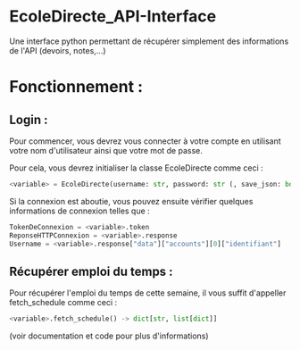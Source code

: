 # EcoleDirecte_API-Interface
Une interface python permettant de récupérer simplement des informations de l'API (devoirs, notes,...)

# Fonctionnement :
## Login :
Pour commencer, vous devrez vous connecter à votre compte en utilisant votre nom d'utilisateur ainsi que votre mot de passe.

Pour cela, vous devrez initialiser la classe EcoleDirecte comme ceci :
```py
<variable> = EcoleDirecte(username: str, password: str (, save_json: bool))
```
Si la connexion est aboutie, vous pouvez ensuite vérifier quelques informations de connexion telles que :
```py
TokenDeConnexion = <variable>.token
ReponseHTTPConnexion = <variable>.response
Username = <variable>.response["data"]["accounts"][0]["identifiant"]
```
## Récupérer emploi du temps :
Pour récupérer l'emploi du temps de cette semaine, il vous suffit d'appeller fetch_schedule comme ceci :
```py
<variable>.fetch_schedule() -> dict[str, list[dict]]
```
(voir documentation et code pour plus d'informations)
